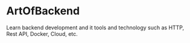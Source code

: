 # ArtOfBackend
Learn backend development and it tools and technology such as HTTP, Rest API, Docker, Cloud, etc.
